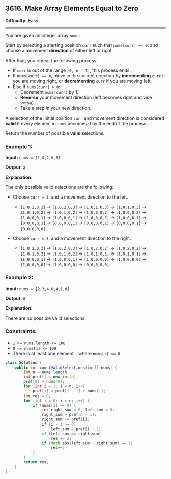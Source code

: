 ## 3616. Make Array Elements Equal to Zero

**Difficulty:** Easy

---

You are given an integer array `nums`.

Start by selecting a starting position `curr` such that `nums[curr] == 0`, and choose a movement **direction** of either left or right.

After that, you repeat the following process:

- If `curr` is out of the range `[0, n - 1]`, this process ends.
- If `nums[curr] == 0`, move in the current direction by **incrementing** `curr` if you are moving right, or **decrementing** `curr` if you are moving left.
- Else if `nums[curr] > 0`:
    - Decrement `nums[curr]` by 1.
    - **Reverse** your movement direction (left becomes right and vice versa).
    - Take a step in your new direction.

A selection of the initial position `curr` and movement direction is considered **valid** if every element in `nums` becomes 0 by the end of the process.

Return the number of possible **valid** selections.

### Example 1:

**Input:** `nums = [1,0,2,0,3]`

**Output:** `2`

**Explanation:**

The only possible valid selections are the following:

- Choose `curr = 3`, and a movement direction to the left.
    - `[1,0,2,0,3]` → `[1,0,2,0,3]` → `[1,0,1,0,3]` → `[1,0,1,0,3]` → `[1,0,1,0,2]` → `[1,0,1,0,2]` → `[1,0,0,0,2]` → `[1,0,0,0,2]` → `[1,0,0,0,1]` → `[1,0,0,0,1]` → `[1,0,0,0,1]` → `[1,0,0,0,1]` → `[0,0,0,0,1]` → `[0,0,0,0,1]` → `[0,0,0,0,1]` → `[0,0,0,0,1]` → `[0,0,0,0,0]`.

- Choose `curr = 3`, and a movement direction to the right.
    - `[1,0,2,0,3]` → `[1,0,2,0,3]` → `[1,0,2,0,2]` → `[1,0,2,0,2]` → `[1,0,1,0,2]` → `[1,0,1,0,2]` → `[1,0,1,0,1]` → `[1,0,1,0,1]` → `[1,0,0,0,1]` → `[1,0,0,0,1]` → `[1,0,0,0,0]` → `[1,0,0,0,0]` → `[1,0,0,0,0]` → `[1,0,0,0,0]` → `[0,0,0,0,0]`.

### Example 2:

**Input:** `nums = [2,3,4,0,4,1,0]`

**Output:** `0`

**Explanation:**

There are no possible valid selections.

### Constraints:

- `1 <= nums.length <= 100`
- `0 <= nums[i] <= 100`
- There is at least one element `i` where `nums[i] == 0`.

```java
class Solution {
    public int countValidSelections(int[] nums) {
        int n = nums.length;
        int pref[] = new int[n];
        pref[0] = nums[0];
        for (int i = 1; i < n; i++)
            pref[i] = pref[i - 1] + nums[i];
        int res = 0;
        for (int i = 0; i < n; i++) {
            if (nums[i] == 0) {
                int right_sum = 0, left_sum = 0;
                right_sum = pref[n - 1];
                right_sum -= pref[i];
                if (i - 1 >= 0)
                    left_sum = pref[i - 1];
                if (left_sum == right_sum)
                    res += 2;
                if (Math.abs(left_sum - right_sum) == 1)
                    res++;
            }
        }
        return res;
    }
}
```
